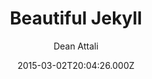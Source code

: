 ---
title: Beautiful Jekyll
github: https://github.com/daattali/beautiful-jekyll
demo: https://deanattali.com/beautiful-jekyll/
author: Dean Attali
ssg:
  - Jekyll
cms:
  - Markdown
date: 2015-03-02T20:04:26.000Z
description: >-
  Build a beautiful and simple website in literally minutes. Demo at
  https://deanattali.com/beautiful-jekyll
draft: false
publish_date: '2015-03-02T20:04:26Z'
update_date: '2022-07-21T02:53:17Z'
github_star: 4225
github_fork: 13132
---